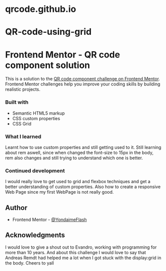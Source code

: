 # qrcode.github.io
# QR-code-using-grid

# Frontend Mentor - QR code component solution

This is a solution to the [QR code component challenge on Frontend Mentor](https://www.frontendmentor.io/challenges/qr-code-component-iux_sIO_H). Frontend Mentor challenges help you improve your coding skills by building realistic projects. 



### Built with

- Semantic HTML5 markup
- CSS custom properties
- CSS Grid



### What I learned

Learnt how to use custom properties and still getting used to it.
Still learning about rem aswell, since when changed the font-size to 15px in the body, rem also changes and still trying to understand which one is better.


### Continued development

I would really love to get used to grid and flexbox techniques and get a better understanding of custom properties.
Also how to create a responsive Web Page since my first WebPage is not really good.


## Author

- Frontend Mentor - [@YondaimeFlash](https://www.frontendmentor.io/profile/YondaimeFlash)



## Acknowledgments

I would love to give a shout out to Evandro, working with programming for more than 10 years.
And about this challenge I would love to say that Andreas Remdt had helped me a lot when I got stuck with the display:grid in the body.
Cheers to yall
